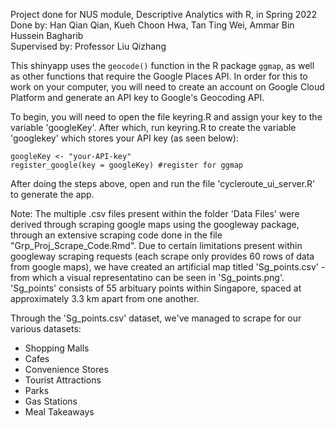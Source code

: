 Project done for NUS module, Descriptive Analytics with R, in Spring 2022\
Done by: Han Qian Qian, Kueh Choon Hwa, Tan Ting Wei, Ammar Bin Hussein Bagharib\
Supervised by: Professor Liu Qizhang

This shinyapp uses the `geocode()` function in the R package `ggmap`, as well as other functions that require the Google Places API. In order for this to work on your computer, you will need to create an account on Google Cloud Platform and generate an API key to Google's Geocoding API.

To begin, you will need to open the file keyring.R and assign your key to the variable 'googleKey'. After which, run keyring.R to create the variable 'googlekey' which stores your API key (as seen below):

```{r eval = FALSE}
googleKey <- "your-API-key"
register_google(key = googleKey) #register for ggmap
```

After doing the steps above, open and run the file 'cycleroute_ui_server.R' to generate the app.

Note:
The multiple .csv files present within the folder 'Data Files' were derived through scraping google maps using the googleway package, through an extensive scraping code done in the file "Grp_Proj_Scrape_Code.Rmd". Due to certain limitations present within googleway scraping requests (each scrape only provides 60 rows of data from google maps), we have created an artificial map titled 'Sg_points.csv' - from which a visual representatino can be seen in 'Sg_points.png'. 'Sg_points' consists of 55 arbituary points within Singapore, spaced at approximately 3.3 km apart from one another. 

Through the 'Sg_points.csv' dataset, we've managed to scrape for our various datasets:
- Shopping Malls
- Cafes
- Convenience Stores
- Tourist Attractions
- Parks
- Gas Stations
- Meal Takeaways








